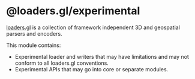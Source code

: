# @loaders.gl/experimental

[loaders.gl](https://uber-web.github.io/loaders.gl/#/docs) is a collection of framework independent 3D and geospatial parsers and encoders.

This module contains:
* Experimental loader and writers that may have limitations and may not conform to all loaders.gl conventions.
* Experimental APIs that may go into core or separate modules.
